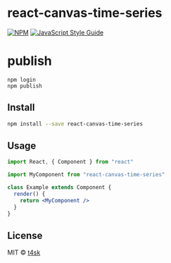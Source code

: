 # react-canvas-time-series

[![NPM](https://img.shields.io/npm/v/react-canvas-time-series.svg)](https://www.npmjs.com/package/react-canvas-time-series) [![JavaScript Style Guide](https://img.shields.io/badge/code_style-standard-brightgreen.svg)](https://standardjs.com)

# publish

```shell
npm login
npm publish
```

## Install

```bash
npm install --save react-canvas-time-series
```

## Usage

```jsx
import React, { Component } from "react"

import MyComponent from "react-canvas-time-series"

class Example extends Component {
  render() {
    return <MyComponent />
  }
}
```

## License

MIT © [t4sk](https://github.com/t4sk)
